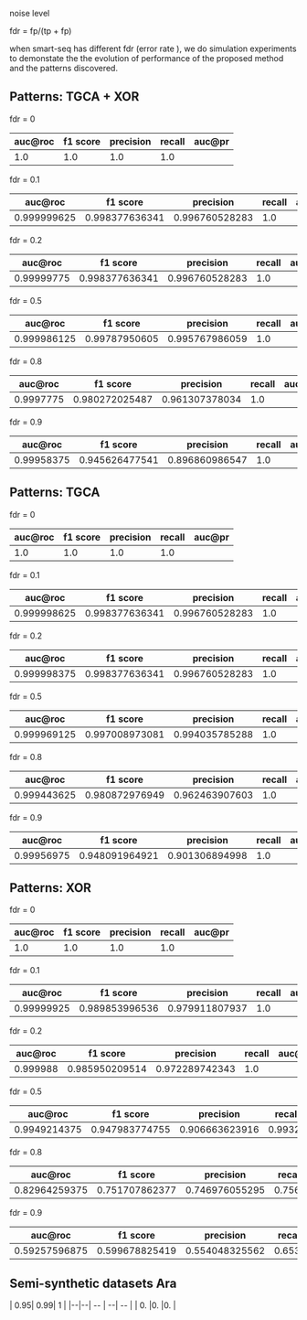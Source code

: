 




noise level 

fdr = fp/(tp + fp)

when smart-seq has different fdr (error rate ), we do simulation experiments to demonstate the 
the evolution of performance of the proposed method and the patterns discovered. 


## Patterns: TGCA + XOR

fdr = 0

| auc@roc| f1 score| precision |  recall | auc@pr|
|--|--| -- | --| -- |
| 1.0|1.0 |1.0 |1.0 | |


fdr = 0.1

| auc@roc| f1 score| precision |  recall | auc@pr|
|--|--| -- | --| -- |
| 0.999999625|0.998377636341 |0.996760528283 |1.0 | |


fdr = 0.2

| auc@roc| f1 score| precision |  recall | auc@pr|
|--|--| -- | --| -- |
|0.99999775 | 0.998377636341 | 0.996760528283 |1.0 | |


fdr = 0.5

| auc@roc| f1 score| precision |  recall | auc@pr|
|--|--| -- | --| -- |
| 0.999986125| 0.99787950605 | 0.995767986059|1.0 | |



fdr = 0.8

| auc@roc| f1 score| precision |  recall | auc@pr|
|--|--| -- | --| -- |
|0.9997775 | 0.980272025487 |  0.961307378034 |  1.0 | |



fdr = 0.9

| auc@roc| f1 score| precision |  recall | auc@pr|
|--|--| -- | --| -- |
|0.99958375 | 0.945626477541  |0.896860986547   |1.0   | |


## Patterns: TGCA

fdr = 0

| auc@roc| f1 score| precision |  recall | auc@pr|
|--|--| -- | --| -- |
| 1.0|1.0 |1.0 |1.0 | |


fdr = 0.1

| auc@roc| f1 score| precision |  recall | auc@pr|
|--|--| -- | --| -- |
| 0.999998625 |0.998377636341  | 0.996760528283 |1.0 | |

fdr = 0.2

| auc@roc| f1 score| precision |  recall | auc@pr|
|--|--| -- | --| -- |
|0.999998375  |0.998377636341 | 0.996760528283 |1.0 | |


fdr = 0.5

| auc@roc| f1 score| precision |  recall | auc@pr|
|--|--| -- | --| -- |
| 0.999969125  | 0.997008973081 | 0.994035785288  |1.0 | |

fdr = 0.8

| auc@roc| f1 score| precision |  recall | auc@pr|
|--|--| -- | --| -- |
| 0.999443625  |  0.980872976949 | 0.962463907603   |1.0 | |


fdr = 0.9

| auc@roc| f1 score| precision |  recall | auc@pr|
|--|--| -- | --| -- |
| 0.99956975  |  0.948091964921 |  0.901306894998  |1.0 | |


## Patterns: XOR

fdr = 0

| auc@roc| f1 score| precision |  recall | auc@pr|
|--|--| -- | --| -- |
| 1.0 | 1.0| 1.0 | 1.0| |


fdr = 0.1

| auc@roc| f1 score| precision |  recall | auc@pr|
|--|--| -- | --| -- |
| 0.99999925 |0.989853996536 | 0.979911807937 |1.0 | |

fdr = 0.2

| auc@roc| f1 score| precision |  recall | auc@pr|
|--|--| -- | --| -- |
| 0.999988 |0.985950209514 | 0.972289742343 |1.0 | |

fdr = 0.5

| auc@roc| f1 score| precision |  recall | auc@pr|
|--|--| -- | --| -- |
| 0.9949214375 |0.947983774755 | 0.906663623916 |0.99325 | |

fdr = 0.8

| auc@roc| f1 score| precision |  recall | auc@pr|
|--|--| -- | --| -- |
| 0.82964259375 |0.751707862377 | 0.746976055295 |0.7565 | |

fdr = 0.9

| auc@roc| f1 score| precision |  recall | auc@pr|
|--|--| -- | --| -- |
| 0.59257596875 |0.599678825419 |0.554048325562  |0.6535 | |




## Semi-synthetic datasets Ara

| 0.95| 0.99| 1 | 
|--|--| -- | --| -- |
| 0.  |0.  |0.   |

